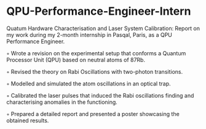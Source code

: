 # QPU-Performance-Engineer-Intern
Quatum Hardware Characterisation and Laser System Calibration: 
Report on my work during my 2-month internship in Pasqal, Paris, as a QPU Performance Engineer.

◦ Wrote a revision on the experimental setup that conforms a Quantum Processor Unit (QPU) based on neutral atoms of 87Rb.

◦ Revised the theory on Rabi Oscillations with two-photon transitions.

◦ Modelled and simulated the atom oscillations in an optical trap.

◦ Calibrated the laser pulses that induced the Rabi oscillations finding and characterising anomalies in the functioning.

◦ Prepared a detailed report and presented a poster showcasing the obtained results.
